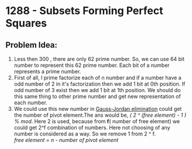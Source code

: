 # 1288 - Subsets Forming Perfect Squares
##  Problem Idea:

 1. Less then 300 , there are only 62 prime number. So, we can use 64 bit number to represent this 62 prime number. Each bit of a number represents a prime number.
 2. First of all, I prime factorize each of n number and if a number have a odd number of 2 in it's factorization then we add 1 bit at 0th position. If odd number of 3 exist then we add 1 bit at 1th position. We should do this same thing to other prime number and get new representation of each number.
 3. We could use this new number in [Gauss-Jordan elimination](https://cp-algorithms.com/linear_algebra/linear-system-gauss.html) could get the number of pivot element.The ans would be, *( 2 ^ (free element) - 1 ) % mod*.  Here 2 is used, because from **f**( number of free element) we could get 2^f combination of numbers. Here not choosing of any number is considered as a way. So we remove 1 from 2 ^ f.  
   *free element = n - number of pivot element*


<!--stackedit_data:
eyJoaXN0b3J5IjpbOTY4OTA5MzYsLTEyNTk1MDgwMDIsLTEwMj
gwOTA0NDhdfQ==
-->